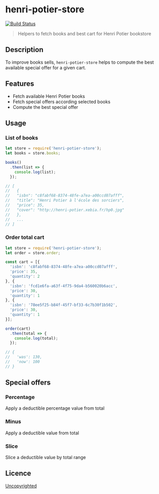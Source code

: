 # henri-potier-store

[![Build Status](https://travis-ci.org/92bondstreet/henri-potier-store.svg?branch=master)](https://travis-ci.org/92bondstreet/henri-potier-store)

> Helpers to fetch books and best cart for Henri Potier bookstore

## Description

To improve books sells, `henri-potier-store` helps to compute the best available special offer for a given cart.

## Features

* Fetch available Henri Potier books
* Fetch special offers according selected books
* Compute the best special offer

## Usage

### List of books

```js
let store = require('henri-potier-store');
let books = store.books;

books()
  .then(list => {
    console.log(list);
  });

// [
//   {
//   "isbn": "c8fabf68-8374-48fe-a7ea-a00ccd07afff",
//   "title": "Henri Potier à l'école des sorciers",
//   "price": 35,
//   "cover": "http://henri-potier.xebia.fr/hp0.jpg"
//   },
//   ...
// ]
```

### Order total cart

```js
let store = require('henri-potier-store');
let order = store.order;

const cart = [{
  'isbn': 'c8fabf68-8374-48fe-a7ea-a00ccd07afff',
  'price': 35,
  'quantity': 2
}, {
  'isbn': 'fcd1e6fa-a63f-4f75-9da4-b560020b6acc',
  'price': 30,
  'quantity': 1
}, {
  'isbn': '78ee5f25-b84f-45f7-bf33-6c7b30f1b502',
  'price': 30,
  'quantity': 1
}];

order(cart)
  .then(total => {
    console.log(total);
  });

// {
//   'was': 130,
//   'now': 100
// }  
```

## Special offers

### Percentage

Apply a deductible percentage value from total

### Minus

Apply a deductible value from total

### Slice

Slice a deductible value by total range

## Licence

[Uncopyrighted](http://zenhabits.net/uncopyright/)
